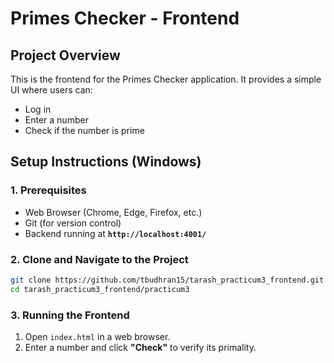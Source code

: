 # Primes Checker - Frontend

## **Project Overview**
This is the frontend for the Primes Checker application. It provides a simple UI where users can:
- Log in
- Enter a number
- Check if the number is prime

## **Setup Instructions (Windows)**

### **1. Prerequisites**
- Web Browser (Chrome, Edge, Firefox, etc.)
- Git (for version control)
- Backend running at **`http://localhost:4001/`**

### **2. Clone and Navigate to the Project**
```sh
git clone https://github.com/tbudhran15/tarash_practicum3_frontend.git
cd tarash_practicum3_frontend/practicum3
```

### **3. Running the Frontend**
1. Open `index.html` in a web browser.
2. Enter a number and click **"Check"** to verify its primality.
